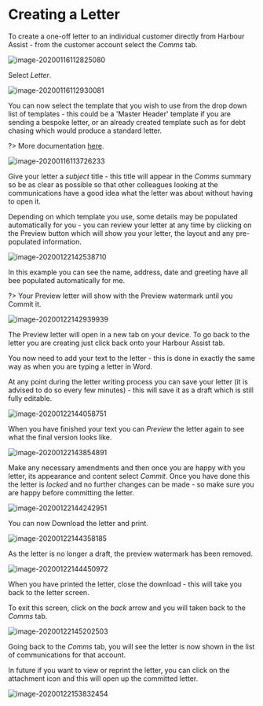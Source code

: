 # Creating a Letter

To create a one-off letter to an individual customer directly from Harbour Assist - from the customer account select the _Comms_ tab.

![image-20200116112825080](../.gitbook/assets/image-20200116112825080.png)

Select _Letter_.

![image-20200116112930081](../.gitbook/assets/image-20200116112930081.png)

You can now select the template that you wish to use from the drop down list of templates - this could be a 'Master Header' template if you are sending a bespoke letter, or an already created template such as for debt chasing which would produce a standard letter.

?&gt; More documentation [here](https://github.com/glaidler/docs-1/tree/a9b2fde53025657e319d99966ea9a02a32cbd61d/communications/communications/LetterTemplates.md).

![image-20200116113726233](../.gitbook/assets/image-20200116113726233.png)

Give your letter a _subject_ title - this title will appear in the _Comms_ summary so be as clear as possible so that other colleagues looking at the communications have a good idea what the letter was about without having to open it.

Depending on which template you use, some details may be populated automatically for you - you can review your letter at any time by clicking on the Preview button which will show you your letter, the layout and any pre-populated information.

![image-20200122142538710](../.gitbook/assets/image-20200122142538710.png)

In this example you can see the name, address, date and greeting have all bee populated automatically for me.

?&gt; Your Preview letter will show with the Preview watermark until you Commit it.

![image-20200122142939939](../.gitbook/assets/image-20200122142939939.png)

The Preview letter will open in a new tab on your device. To go back to the letter you are creating just click back onto your Harbour Assist tab.

You now need to add your text to the letter - this is done in exactly the same way as when you are typing a letter in Word.

At any point during the letter writing process you can save your letter \(it is advised to do so every few minutes\) - this will save it as a draft which is still fully editable.

![image-20200122144058751](../.gitbook/assets/image-20200122144058751.png)

When you have finished your text you can _Preview_ the letter again to see what the final version looks like.

![image-20200122143854891](../.gitbook/assets/image-20200122143854891.png)

Make any necessary amendments and then once you are happy with you letter, its appearance and content select _Commit_. Once you have done this the letter is _locked_ and no further changes can be made - so make sure you are happy before committing the letter.

![image-20200122144242951](../.gitbook/assets/image-20200122144242951.png)

You can now Download the letter and print.

![image-20200122144358185](../.gitbook/assets/image-20200122144358185.png)

As the letter is no longer a draft, the preview watermark has been removed.

![image-20200122144450972](../.gitbook/assets/image-20200122144450972.png)

When you have printed the letter, close the download - this will take you back to the letter screen.

To exit this screen, click on the _back_ arrow and you will taken back to the _Comms_ tab.

![image-20200122145202503](../.gitbook/assets/image-20200122145202503.png)

Going back to the _Comms_ tab, you will see the letter is now shown in the list of communications for that account.

In future if you want to view or reprint the letter, you can click on the attachment icon and this will open up the committed letter.

![image-20200122153832454](../.gitbook/assets/image-20200122153832454.png)

